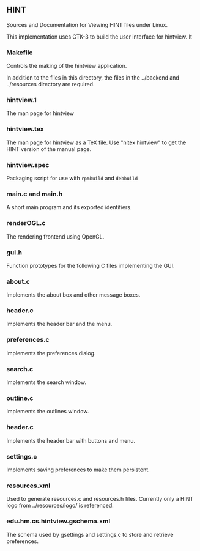 ## HINT
Sources and Documentation for Viewing HINT files under Linux.

This implementation uses GTK-3 to build the user interface for hintview.
It

### Makefile
Controls the making of the hintview application.

In addition to the files in this directory, the files in the ../backend
and ../resources directory are required. 


### hintview.1
The man page for hintview

### hintview.tex
The man page for hintview as a TeX file. Use "hitex hintview" to get the HINT version of the manual page.

### hintview.spec
Packaging script for use with `rpmbuild` and `debbuild`

### main.c and main.h
A short main program and its exported identifiers.

### renderOGL.c
The rendering frontend using OpenGL.

### gui.h
Function prototypes for the following C files implementing the GUI.

### about.c
Implements the about box and other message boxes.

### header.c
Implements the header bar and the menu.

### preferences.c
Implements the preferences dialog.

### search.c
Implements the search window.

### outline.c
Implements the outlines window.

### header.c
Implements the header bar with buttons and menu.

### settings.c
Implements saving preferences to make them persistent.

### resources.xml
Used to generate resources.c and resources.h files.
Currently only a HINT logo from ../resources/logo/
is referenced.

### edu.hm.cs.hintview.gschema.xml
The schema used by gsettings and settings.c to store
and retrieve preferences.

